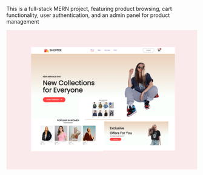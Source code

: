 This is a full-stack MERN project, featuring product browsing, cart functionality, user authentication, and an admin panel for product management 

![image alt](https://github.com/madhushika99/E-Commerce/blob/main/Capture.PNG?raw=true)
